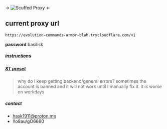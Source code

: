 -> ![Scuffed Proxy](https://i.imgur.com/MH4QxMx.png) <-

## current proxy url
```
https://evolution-commands-armor-blah.trycloudflare.com/v1
```
**password**
basilisk

##### [instructions](https://evolution-commands-armor-blah.trycloudflare.com/)
##### [ST preset](https://evolution-commands-armor-blah.trycloudflare.com/preset.json)


> why do I keep getting backend/general errors?
sometimes the account is banned and it will not work until I manually fix it. it is worse on workdays

##### contact
- hask1911@proton.me
- !!o8au/gO6660